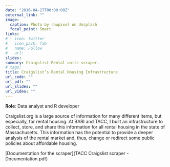 ```yaml
---
date: "2016-04-27T00:00:00Z"
external_link: ""
image:
  caption: Photo by rawpixel on Unsplash
  focal_point: Smart
links:
# - icon: twitter
#   icon_pack: fab
#   name: Follow
#   url: 
slides: 
summary: Craigslist Rental units scraper. 
# tags:
title: Craigslist’s Rental Housing Infrastructure
url_code: ""
url_pdf: ""
url_slides: ""
url_video: ""
---
```


**Role**: Data analyst and R developer

Craigslist.org is a large source of information for many different items, but especially, for rental housing. At BARI and TACC, I built an infrastructure to collect, store, and share this information for all rental housing in the state of Massachusetts. This information has the potential to provide a deeper analysis of the rental market and, thus, change or redirect some public policies about affordable housing.

[Documentation for the scraper](TACC Craigslist scraper - Documentation.pdf)